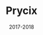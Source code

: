 ---
title: "Prycix"
img: "Prycix_cover"
date: "2017-2018"
text_en: "Creation of UX and UI. Star Drive is an app wich allow drivers to pay their car insurance according to their conduct. Real revolution in the world of pricing, this offer is possible thanks to a system of telemetry who calculate 4 scores: speed, acceleration, braking, bends. Combinate together the datas create a scoring."
text_fr: "Création des parcours utilisateurs et de l'identité visuel de l'applicatiobn. Star Drive est un service qui propose à ses clients de payer leur assurance automobile en fonction de leur conduite. Véritable révolution dans le monde du pricing cette offre est possible grâce à la collaboration du Lab’Assu et d’une entreprise canadienne qui ensemble ont construit un système de télémétrie permettant de calculer 4 scores : Vitesse, accélération, freinage, virages. "
---